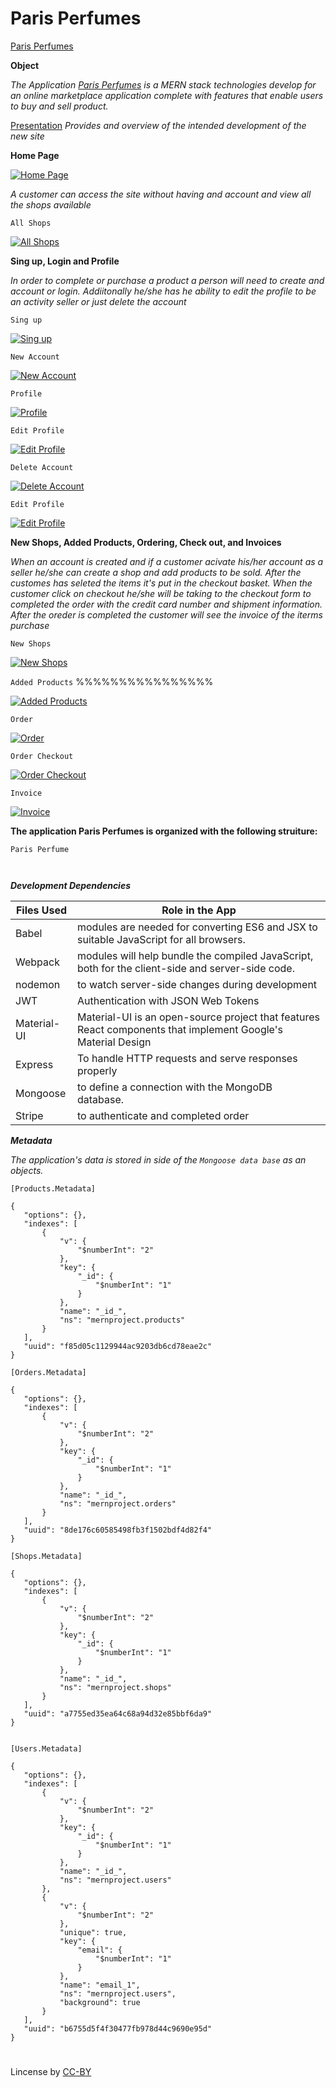# Paris Perfumes

[Paris Perfumes](https://morning-escarpment-49800.herokuapp.com/) 

**Object**

*The Application [Paris Perfumes](https://morning-escarpment-49800.herokuapp.com/) is a MERN stack technologies develop for an online marketplace application complete with features that enable users to buy and sell product.*

[Presentation](https://github.com/fpinder/Project3/blob/master/ParisPerfume.pptx?raw=true) *Provides and overview of the intended development of the new site*

**Home Page**

<a href="#"><img src="https://github.com/fpinder/Project3/blob/master/client/assets/images/default.jpg" alt="Home Page"></a>


*A customer can access the site without having and account and view all the shops available*

`All Shops`

<a href="#"><img src="https://github.com/fpinder/Project3/blob/master/client/assets/images/AllShopst.jpg" alt="All Shops"></a>


**Sing up, Login and Profile**

*In order to complete or purchase a product a person will need to create and account or login. Addiitonally he/she has he ability to edit the profile to be an activity seller or just delete the account*

`Sing up`

<a href="#"><img src="https://github.com/fpinder/Project3/blob/master/client/assets/images/sing-up.jpg" alt="Sing up"></a>

`New Account`

<a href="#"><img src="https://github.com/fpinder/Project3/blob/master/client/assets/images/new-account.jpg" alt="New Account"></a>

`Profile`

<a href="#"><img src="https://github.com/fpinder/Project3/blob/master/client/assets/images/profile.jpg" alt="Profile"></a>

`Edit Profile`

<a href="#"><img src="https://github.com/fpinder/Project3/blob/master/client/assets/images/profile-edit.jpg" alt="Edit Profile"></a>

`Delete Account`

<a href="#"><img src="https://github.com/fpinder/Project3/blob/master/client/assets/images/deleteAcct.jpg" alt="Delete Account"></a>

`Edit Profile`

<a href="#"><img src="https://github.com/fpinder/Project3/blob/master/client/assets/images/profile-edit.jpg" alt="Edit Profile"></a>

**New Shops, Added Products, Ordering, Check out, and Invoices**

*When an account is created and if a customer acivate his/her account as a seller he/she can create a shop and add products to be sold. After the customes has seleted the items it's put in the checkout basket. When the customer click on checkout he/she will be taking to the checkout form to completed the order with the credit card number and shipment information. After the oreder is completed the customer will see the invoice of the iterms purchase*

`New Shops`

<a href="#"><img src="https://github.com/fpinder/Project3/blob/master/client/assets/images/new-shop-create.jpg" alt="New Shops"></a>

`Added Products`  %%%%%%%%%%%%%%%%

<a href="#"><img src="https://github.com/fpinder/Project3/blob/master/client/assets/images/new-products.jpg" alt="Added Products"></a>

`Order`

<a href="#"><img src="https://github.com/fpinder/Project3/blob/master/client/assets/images/order.jpg" alt="Order"></a>

`Order Checkout`

<a href="#"><img src="https://github.com/fpinder/Project3/blob/master/client/assets/images/order-checkout.jpg" alt="Order Checkout"></a>

`Invoice`

<a href="#"><img src="https://github.com/fpinder/Project3/blob/master/client/assets/images/order-placed.jpg" alt="Invoice"></a>


**The application Paris Perfumes is organized with the following struiture:** 

```
Paris Perfume 
    
    
```


**_Development Dependencies_**


 Files Used   |  Role in the App                                                                  |
| ------------ | -------------------------------------------------------------------------------------- |
| Babel | modules are needed for converting ES6 and JSX to suitable JavaScript for all browsers. |
| Webpack | modules will help bundle the compiled JavaScript, both for the client-side and server-side code. |
| nodemon  | to watch server-side changes during development |
| JWT  | Authentication with JSON Web Tokens  |
| Material-UI  | Material-UI is an open-source project that features React components that implement Google's Material Design |
| Express | To handle HTTP requests and serve responses properly | 
| Mongoose | to define a connection with the MongoDB database.  |
| Stripe   | to authenticate and completed order  |



**_Metadata_**

*The application's data is stored in side of the `Mongoose data base` as an  objects.* 

 ```
 [Products.Metadata]

 {
    "options": {},
    "indexes": [
        {
            "v": {
                "$numberInt": "2"
            },
            "key": {
                "_id": {
                    "$numberInt": "1"
                }
            },
            "name": "_id_",
            "ns": "mernproject.products"
        }
    ],
    "uuid": "f85d05c1129944ac9203db6cd78eae2c"
}

[Orders.Metadata]

{
    "options": {},
    "indexes": [
        {
            "v": {
                "$numberInt": "2"
            },
            "key": {
                "_id": {
                    "$numberInt": "1"
                }
            },
            "name": "_id_",
            "ns": "mernproject.orders"
        }
    ],
    "uuid": "8de176c60585498fb3f1502bdf4d82f4"
}

[Shops.Metadata]

{
    "options": {},
    "indexes": [
        {
            "v": {
                "$numberInt": "2"
            },
            "key": {
                "_id": {
                    "$numberInt": "1"
                }
            },
            "name": "_id_",
            "ns": "mernproject.shops"
        }
    ],
    "uuid": "a7755ed35ea64c68a94d32e85bbf6da9"
}


[Users.Metadata]

{
    "options": {},
    "indexes": [
        {
            "v": {
                "$numberInt": "2"
            },
            "key": {
                "_id": {
                    "$numberInt": "1"
                }
            },
            "name": "_id_",
            "ns": "mernproject.users"
        },
        {
            "v": {
                "$numberInt": "2"
            },
            "unique": true,
            "key": {
                "email": {
                    "$numberInt": "1"
                }
            },
            "name": "email_1",
            "ns": "mernproject.users",
            "background": true
        }
    ],
    "uuid": "b6755d5f4f30477fb978d44c9690e95d"
}

```

#
Lincense by <a href="https://creativecommons.org/licenses/by/3.0/" rel="nofollow">CC-BY</a>